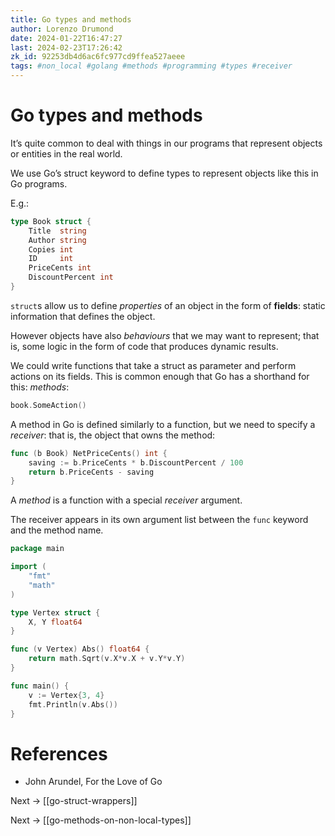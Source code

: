 ```yaml
---
title: Go types and methods
author: Lorenzo Drumond
date: 2024-01-22T16:47:27
last: 2024-02-23T17:26:42
zk_id: 92253db4d6ac6fc977cd9ffea527aeee
tags: #non_local #golang #methods #programming #types #receiver
---
```



# Go types and methods
It’s quite common to deal with things in our programs that represent objects or entities in the real world.

We use Go’s struct keyword to define types to represent objects like this in Go programs.

E.g.:
```go
type Book struct {
    Title  string
    Author string
    Copies int
    ID     int
    PriceCents int
    DiscountPercent int
}
```

`struct`s allow us to define _properties_ of an object in the form of __fields__: static information that defines the object.

However objects have also _behaviours_ that we may want to represent; that is, some logic in the form of code that produces dynamic results.

We could write functions that take a struct as parameter and perform actions on its fields. This is common enough that Go has a shorthand for this: _methods_:
```go
book.SomeAction()
```

A method in Go is defined similarly to a function, but we need to specify a _receiver_: that is, the object that owns the method:
```go
func (b Book) NetPriceCents() int {
    saving := b.PriceCents * b.DiscountPercent / 100
    return b.PriceCents - saving
}
```

A _method_ is a function with a special _receiver_ argument.

The receiver appears in its own argument list between the `func` keyword and the method name.

```go
package main

import (
	"fmt"
	"math"
)

type Vertex struct {
	X, Y float64
}

func (v Vertex) Abs() float64 {
	return math.Sqrt(v.X*v.X + v.Y*v.Y)
}

func main() {
	v := Vertex{3, 4}
	fmt.Println(v.Abs())
}
```

# References
- John Arundel, For the Love of Go

Next -> [[go-struct-wrappers]]

Next -> [[go-methods-on-non-local-types]]
